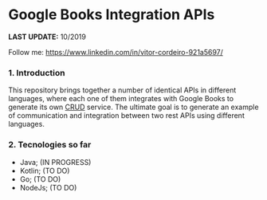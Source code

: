 # Google Books Integration APIs

**LAST UPDATE:** 10/2019

Follow me: https://www.linkedin.com/in/vitor-cordeiro-921a5697/

### 1. Introduction

This repository brings together a number of identical APIs in different languages, where each one of them integrates with Google Books to generate its own [CRUD](https://en.wikipedia.org/wiki/Create,_read,_update_and_delete) service.
The ultimate goal is to generate an example of communication and integration between two rest APIs using different languages.

### 2. Tecnologies so far

- Java; (IN PROGRESS)
- Kotlin; (TO DO)
- Go; (TO DO)
- NodeJs; (TO DO)
